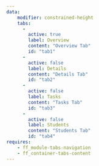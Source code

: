 ```yaml
---
data:
    modifier: constrained-height
    tabs:
      -
        active: true
        label: Overview
        content: "Overview Tab"
        id: "tab1"
      -
        active: false
        label: Details
        content: "Details Tab"
        id: "tab2"
      -
        active: false
        label: Tasks
        content: "Tasks Tab"
        id: "tab3"
      -
        active: false
        label: Students
        content: "Students Tab"
        id: "tab4"
requires:   
    - ff_module-tabs-navigation
    - ff_container-tabs-content
---
```

